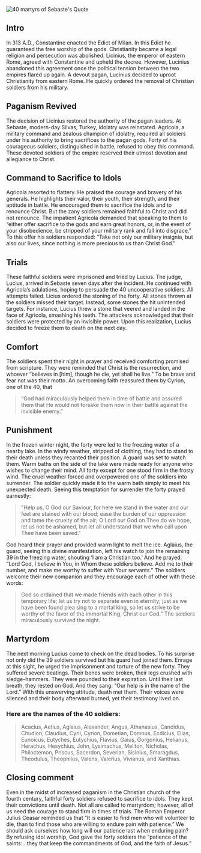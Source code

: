 <!--properties
title=40 martyrs of Sebaste
id=w7meEcrH8P
authorKey=wendly
image=https://servone.wspecs.com/wspecs/full/sebaste.jpg
publish=true
summary=Even in the midst of increased paganism in the Christian church of the fourth century, a faithful forty refused to sacrifice to idols. They kept their convictions until death. All are not called to martyrdom; however, we all need the courage to stand firm in times of trials.
created=Tue May 17 2016 07:37:59 GMT+0300 (EEST)
publishDate=Tue May 17 2016 07:37:59 GMT+0300 (EEST)
updated=Wed Feb 22 2017 09:17:42 GMT+0200 (EET)
searches=
-->

![40 martyrs of Sebaste's Quote](https://servone.wspecs.com/wspecs/full/sebaste.jpg)
## Intro
In 313 A.D., Constantine enacted the Edict of Milan. In this Edict he guaranteed the free worship of the gods. Christianity became a legal religion and persecution was abolished. Licinius, the emperor of eastern Rome, agreed with Constantine and upheld the decree. However, Lucinius abandoned this agreement once the political tension between the two empires flared up again. A devout pagan, Lucinius decided to uproot Christianity from eastern Rome. He quickly ordered the removal of Christian soldiers from his military.

## Paganism Revived
The decision of Licinius restored the authority of the pagan leaders. At Sebaste, modern-day Silvas, Turkey, idolatry was reinstated. Agricola, a military command and zealous champion of idolatry, required all soldiers under his authority to bring sacrifices to the pagan gods. Forty of his courageous soldiers, distinguished in battle, refused to obey this command. These devoted soldiers of the empire reserved their utmost devotion and allegiance to Christ. 

## Command to Sacrifice to Idols
Agricola resorted to flattery. He praised the courage and bravery of his generals. He highlights their valor, their youth, their strength, and their aptitude in battle. He encouraged them to sacrifice the idols and to renounce Christ. But the zany soldiers remained faithful to Christ and did not renounce. The impatient Agricola demanded that speaking to them to “either offer sacrifice to the gods and earn great honors, or, in the event of your disobedience, be stripped of your military rank and fall into disgrace.” To this offer his soldiers responded: “Take not only our military insignia, but also our lives, since nothing is more precious to us than Christ God.”

## Trials
These faithful soldiers were imprisoned and tried by Lucius. The judge, Lucius, arrived in Sebaste seven days after the incident. He continued with Agricola’s adulations, hoping to persuade the 40 uncooperative soldiers. All attempts failed. Licius ordered the stoning of the forty. All stones thrown at the soldiers missed their target. Instead, some stones the hit unintended targets. For instance, Lucius threw a stone that veered and landed in the face of Agricola, smashing his teeth. The attackers acknowledged that their soldiers were protected by an invisible power. Upon this realization, Lucius decided to freeze them to death on the next day.

## Comfort
The soldiers spent their night in prayer and received comforting promised from scripture. They were reminded that Christ is the resurrection, and whoever “believes in [him], though he die, yet shall he live.” To be brave and fear not was their motto. An overcoming faith reassured them by Cyrion, one of the 40, that
> “God had miraculously helped them in time of battle and assured them that He would not forsake them now in their battle against the invisible enemy.”

## Punishment
In the frozen winter night, the forty were led to the freezing water of a nearby lake. In the windy weather, stripped of clothing, they had to stand to their death unless they recanted their position. A guard was set to watch them. Warm baths on the side of the lake were made ready for anyone who wishes to change their mind. All forty except for one stood firm in the frosty wind. The cruel weather forced and overpowered one of the soldiers into surrender. The soldier quickly made it to the warm bath simply to meet his unexpected death. Seeing this temptation for surrender the forty prayed earnestly:
> "Help us, O God our Saviour, for here we stand in the water and our feet are stained with our blood; ease the burden of our oppression and tame the cruelty of the air; O Lord our God on Thee do we hope, let us not be ashamed, but let all understand that we who call upon Thee have been saved."

God heard their prayer and provided warm light to melt the ice. Aglaius, the guard, seeing this divine manifestation, left his watch to join the remaining 39 in the freezing water, shouting ‘I am a Christian too.’ And he prayed: “Lord God, I believe in You, in Whom these soldiers believe. Add me to their number, and make me worthy to suffer with Your servants.” The soldiers welcome their new companion and they encourage each of other with these words:
> God so ordained that we made friends with each other in this temporary life; let us try not to separate even in eternity; just as we have been found plea sing to a mortal king, so let us strive to be worthy of the favor of the immortal King, Christ our God.” The soldiers miraculously survived the night.

## Martyrdom
The next morning Lucius come to check on the dead bodies. To his surprise not only did the 39 soldiers survived but his guard had joined them. Enrage at this sight, he urged the imprisonment and torture of the new forty. They suffered severe beatings. Their bones were broken, their legs crushed with sledge-hammers. They were pounded to their expiration. Until their last breath, they rested on God. And they sang: “Our help is in the name of the Lord.” With this unswerving attitude, death met them. Their voices were silenced and their body afterward burned, yet their testimony lived on.

### Here are the names of the 40 soldiers:
> Acacius, Aetius, Aglaius, Alexander, Angus, Athanasius, Candidus, Chudion, Claudius, Cyril, Cyrion, Dometian, Domnus, Ecdicius, Elias, Eunoicus, Eutyches, Eutychius, Flavius, Gaius, Gorgonius, Helianus, Herachus, Hesychius, John, Lysimachus, Meliton, Nicholas, Philoctemon, Priscus, Sacerdon, Severian, Sisinius, Smaragdus, Theodulus, Theophilus, Valens, Valerius, Vivianus, and Xanthias.

## Closing comment
Even in the midst of increased paganism in the Christian church of the fourth century,  faithful forty soldiers refused to sacrifice to idols. They kept their convictions until death. Not all are called to martyrdom; however, all of us need the courage to stand firm in times of trials. The Roman Emperor Julius Ceasar reminded us that “It is easier to find men who will volunteer to die, than to find those who are willing to endure pain with patience.” We should ask ourselves how long will our patience last when enduring pain? By refusing idol worship, God gave the forty soldiers the “patience of the saints:…they that keep the commandments of God, and the faith of Jesus.”
